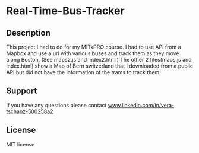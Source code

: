# Real-Time-Bus-Tracker

## Description

This project I had to do for my MITxPRO course. I had to use API from a Mapbox and use a url with various buses and track them as they move along Boston. (See maps2.js and index2.html)
The other 2 files(maps.js and index.html) show a Map of Bern switzerland that I downloaded from a public API but did not have the information of the trams to track them.

## Support

If you have any questions please contact www.linkedin.com/in/vera-tschanz-500258a2

## License

MIT license


